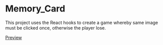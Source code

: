 # Memory_Card
This project uses the React hooks to create a game whereby same image must be clicked once, otherwise the player lose.


[Preview](https://memory-card-7cd.pages.dev/)
